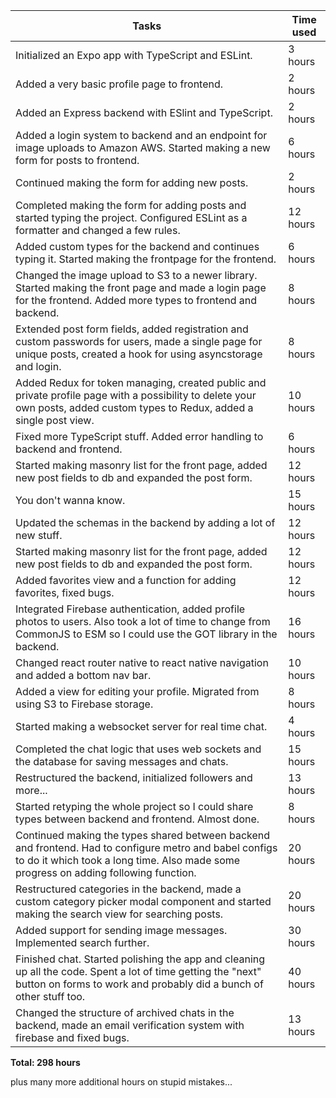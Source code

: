 | Tasks | Time used |
| ------------- | ------------- |
| Initialized an Expo app with TypeScript and ESLint. | 3 hours |
| Added a very basic profile page to frontend. | 2 hours |
| Added an Express backend with ESlint and TypeScript. | 2 hours |
| Added a login system to backend and an endpoint for image uploads to Amazon AWS. Started making a new form for posts to frontend. | 6 hours |
| Continued making the form for adding new posts. | 2 hours |
| Completed making the form for adding posts and started typing the project. Configured ESLint as a formatter and changed a few rules. | 12 hours |
| Added custom types for the backend and continues typing it. Started making the frontpage for the frontend. | 6 hours |
| Changed the image upload to S3 to a newer library. Started making the front page and made a login page for the frontend. Added more types to frontend and backend. | 8 hours |
| Extended post form fields, added registration and custom passwords for users, made a single page for unique posts, created a hook for using asyncstorage and login. | 8 hours |
| Added Redux for token managing, created public and private profile page with a possibility to delete your own posts, added custom types to Redux, added a single post view. | 10 hours |
| Fixed more TypeScript stuff. Added error handling to backend and frontend. | 6 hours |
| Started making masonry list for the front page, added new post fields to db and expanded the post form. | 12 hours |
| You don't wanna know. | 15 hours |
| Updated the schemas in the backend by adding a lot of new stuff. | 12 hours |
| Started making masonry list for the front page, added new post fields to db and expanded the post form. | 12 hours |
| Added favorites view and a function for adding favorites, fixed bugs. | 12 hours |
| Integrated Firebase authentication, added profile photos to users. Also took a lot of time to change from CommonJS to ESM so I could use the GOT library in the backend. | 16 hours |
| Changed react router native to react native navigation and added a bottom nav bar. | 10 hours |
| Added a view for editing your profile. Migrated from using S3 to Firebase storage. | 8 hours |
| Started making a websocket server for real time chat. | 4 hours |
| Completed the chat logic that uses web sockets and the database for saving messages and chats. | 15 hours |
| Restructured the backend, initialized followers and more... | 13 hours |
| Started retyping the whole project so I could share types between backend and frontend. Almost done. | 8 hours |
| Continued making the types shared between backend and frontend. Had to configure metro and babel configs to do it which took a long time. Also made some progress on adding following function. | 20 hours |
| Restructured categories in the backend, made a custom category picker modal component and started making the search view for searching posts. | 20 hours |
| Added support for sending image messages. Implemented search further. | 30 hours |
| Finished chat. Started polishing the app and cleaning up all the code. Spent a lot of time getting the "next" button on forms to work and probably did a bunch of other stuff too. | 40 hours |
| Changed the structure of archived chats in the backend, made an email verification system with firebase and fixed bugs. | 13 hours |

**Total: 298 hours**

plus many more additional hours on stupid mistakes...